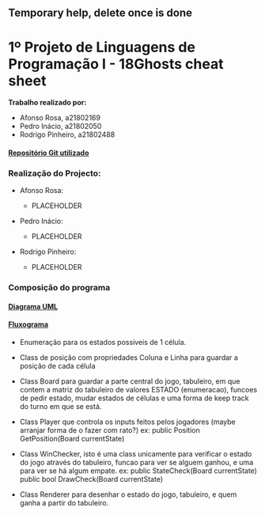 ﻿## Temporary help, delete once is done
# **1º Projeto de Linguagens de Programação I - 18Ghosts** cheat sheet

**Trabalho realizado por:**
- Afonso Rosa, a21802169 
- Pedro Inácio, a21802050
- Rodrigo Pinheiro, a21802488

#### [Repositório Git utilizado](https://github.com/RodrigoPrinheiro/lp1_projeto1)

### **Realização do Projecto:**

- Afonso Rosa:
    
    - PLACEHOLDER
- Pedro Inácio:

    - PLACEHOLDER
- Rodrigo Pinheiro:

    - PLACEHOLDER 



### Composição do programa

#### [Diagrama UML](https://drive.google.com/file/d/1dL46pckbe5K2Tr9PMW4zzPoOEJy25Hhi/view?usp=sharing)

#### [Fluxograma](PLACEHOLDER)

- Enumeração para os estados possíveis de 1 célula.

- Class de posição com propriedades Coluna e Linha para guardar 
	a posição de cada célula

- Class Board para guardar a parte central do jogo, tabuleiro, em que contem
	a matriz do tabuleiro de valores ESTADO (enumeracao), 
	funcoes de pedir estado, mudar estados de células e uma forma de keep track
	do turno em que se está.

- Class Player que controla os inputs feitos pelos jogadores 
	(maybe arranjar forma de o fazer com rato?) 
	ex: public Position GetPosition(Board currentState)

- Class WinChecker, isto é uma class unicamente para verificar o estado do jogo
	através do tabuleiro, funcao para ver se alguem ganhou, e uma para ver se
	há algum empate.
	ex: public StateCheck(Board currentState)
	public bool DrawCheck(Board currentState)

- Class Renderer para desenhar o estado do jogo, tabuleiro, e quem ganha
	a partir do tabuleiro.